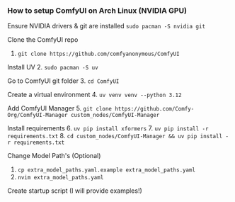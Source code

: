 ### How to setup ComfyUI on Arch Linux (NVIDIA GPU)

Ensure NVIDIA drivers & git are installed
`sudo pacman -S nvidia git`

Clone the ComfyUI repo
1. `git clone https://github.com/comfyanonymous/ComfyUI`

Install UV
2. `sudo pacman -S uv`

Go to ComfyUI git folder
3. `cd ComfyUI`

Create a virtual environment
4. `uv venv venv --python 3.12`

Add ComfyUI Manager
5. `git clone https://github.com/Comfy-Org/ComfyUI-Manager custom_nodes/ComfyUI-Manager`

Install requirements
6. `uv pip install xformers`
7. `uv pip install -r requirements.txt`
8. `cd custom_nodes/ComfyUI-Manager && uv pip install -r requirements.txt`

Change Model Path's (Optional)
1. `cp extra_model_paths.yaml.example extra_model_paths.yaml`
2. `nvim extra_model_paths.yaml`

Create startup script (I will provide examples!)

